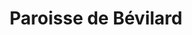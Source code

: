 ---
title: Paroisse de Bévilard
name: Bévilard
site: https://www.par8.ch/bevilard_portrait
territoire:
    - Champoz
    - Valbirse
NPA:
    - 2735
meta:
    - Bévilard
    - Malleray
    - Pontenet
region: Par8
---